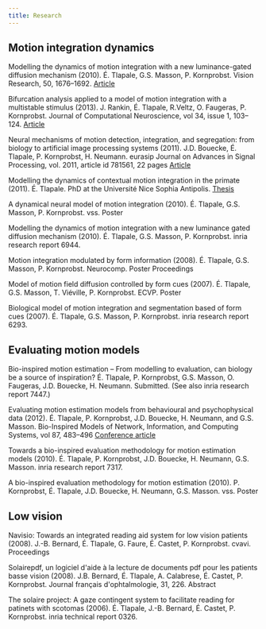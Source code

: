 ```yaml
---
title: Research
---
```


## Motion integration dynamics

Modelling the dynamics of motion integration with a new luminance-gated diffusion mechanism (2010). É. Tlapale, G.S. Masson, P. Kornprobst. Vision Research, 50, 1676–1692. [Article](http://dx.doi.org/10.1016/j.visres.2010.05.022)

Bifurcation analysis applied to a model of motion integration with a multistable stimulus (2013). J. Rankin, É. Tlapale, R.Veltz, O. Faugeras, P. Kornprobst. Journal of Computational Neuroscience, vol 34, issue 1, 103–124. [Article](http://link.springer.com/article/10.1007/s10827-012-0409-5)

Neural mechanisms of motion detection, integration, and segregation: from biology to artificial image processing systems (2011). J.D. Bouecke, É. Tlapale, P. Kornprobst, H. Neumann. eurasip Journal on Advances in Signal Processing, vol. 2011, article id 781561, 22 pages [Article](http://www.hindawi.com/journals/asp/aip.781561.html)

Modelling the dynamics of contextual motion integration in the primate (2011). É. Tlapale. PhD at the Université Nice Sophia Antipolis.
[Thesis](data/thesis.pdf)

A dynamical neural model of motion integration (2010). É. Tlapale, G.S. Masson, P. Kornprobst. vss. Poster

Modelling the dynamics of motion integration with a new luminance gated diffusion mechanism (2010). É. Tlapale, G.S. Masson, P. Kornprobst. inria research report 6944.

Motion integration modulated by form information (2008). É. Tlapale, G.S. Masson, P. Kornprobst. Neurocomp. Poster Proceedings

Model of motion field diffusion controlled by form cues (2007). É. Tlapale, G.S. Masson, T. Viéville, P. Kornprobst. ECVP. Poster

Biological model of motion integration and segmentation based of form cues (2007). É. Tlapale, G.S. Masson, P. Kornprobst. inria research report 6293.


## Evaluating motion models

Bio-inspired motion estimation – From modelling to evaluation, can biology be a source of inspiration? É. Tlapale, P. Kornprobst, G.S. Masson, O. Faugeras, J.D. Bouecke, H. Neumann. Submitted. (See also inria research report 7447.)
	
Evaluating motion estimation models from behavioural and psychophysical data (2012). É. Tlapale, P. Kornprobst, J.D. Bouecke, H. Neumann, and G.S. Masson.
Bio-Inspired Models of Network, Information, and Computing Systems, vol 87, 483–496
[Conference article](http://link.springer.com/chapter/10.1007/978-3-642-32615-8_46)
	
Towards a bio-inspired evaluation methodology for motion estimation models (2010). É. Tlapale, P. Kornprobst, J.D. Bouecke, H. Neumann, G.S. Masson. inria research report 7317.
	
A bio-inspired evaluation methodology for motion estimation (2010). P. Kornprobst, É. Tlapale, J.D. Bouecke, H. Neumann, G.S. Masson. vss. Poster


## Low vision

Navisio: Towards an integrated reading aid system for low vision patients (2008). J.-B. Bernard, É. Tlapale, G. Faure, É. Castet, P. Kornprobst. cvavi. Proceedings

Solairepdf, un logiciel d'aide à la lecture de documents pdf pour les patients basse vision (2008). J.B. Bernard, É. Tlapale, A. Calabrese, É. Castet, P. Kornprobst. Journal français d'ophtalmologie, 31, 226. Abstract

The solaire project: A gaze contingent system to facilitate reading for patinets with scotomas (2006). É. Tlapale, J.-B. Bernard, É. Castet, P. Kornprobst. inria technical report 0326.
